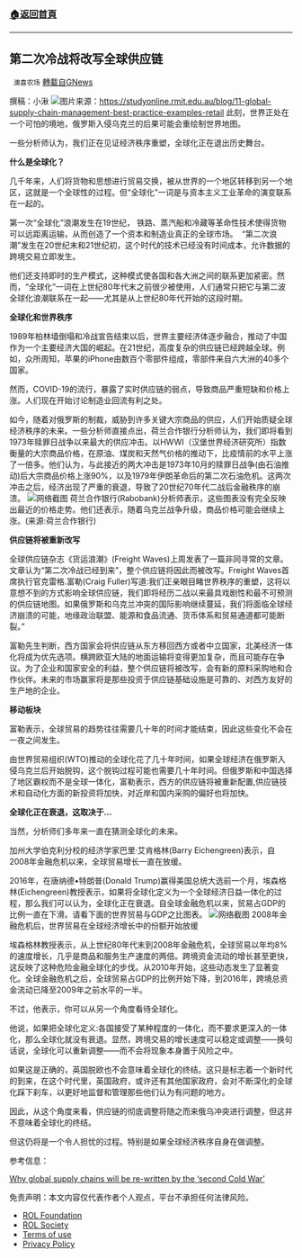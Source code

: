 ###  [:house:返回首頁](https://github.com/ourhimalayas/txt)
---


## 第二次冷战将改写全球供应链
` 澳喜农场` [轉載自GNews](https://gnews.org/zh-hans/2120322/)

撰稿：小湫
![](https://assets.gnews.org/wp-content/uploads/2022/03/KP-RMIT-MSCLM-Mini-IG-Header-scaled.jpg)图片来源：https://studyonline.rmit.edu.au/blog/11-global-supply-chain-management-best-practice-examples-retail
此刻，世界正处在一个可怕的境地，俄罗斯入侵乌克兰的后果可能会重绘制世界地图。

一些分析师认为，我们正在见证经济秩序重塑，全球化正在退出历史舞台。

**什么是全球化？**

几千年来，人们将货物和思想进行贸易交换，被从世界的一个地区转移到另一个地区，这就是一个全球性的过程。但“全球化”一词是与资本主义工业革命的演变联系在一起的。

第一次“全球化”浪潮发生在19世纪， 铁路、蒸汽船和冷藏等革命性技术使得货物可以远距离运输，从而创造了一个资本和制造业真正的全球市场。  “第二次浪潮”发生在20世纪末和21世纪初，这个时代的技术已经没有时间成本，允许数据的跨境交易立即发生。

他们还支持即时的生产模式，这种模式使各国和各大洲之间的联系更加紧密。然而，“全球化”一词在上世纪80年代末之前很少被使用，人们通常只把它与第二波全球化浪潮联系在一起——尤其是从上世纪80年代开始的这段时期。

**全球化和世界秩序**

1989年柏林墙倒塌和冷战宣告结束以后，世界主要经济体逐步融合，推动了中国作为一个主要经济大国的崛起。在21世纪，高度复杂的供应链已经跨越全球。例如，众所周知，苹果的iPhone由数百个零部件组成，零部件来自六大洲的40多个国家。

然而，COVID-19的流行，暴露了实时供应链的弱点，导致商品严重短缺和价格上涨。人们现在开始讨论制造业回流有利之处。

如今，随着对俄罗斯的制裁，威胁到许多关键大宗商品的供应，人们开始质疑全球经济秩序的未来。一些分析师直接点出，荷兰合作银行分析师认为，我们即将看到1973年赎罪日战争以来最大的供应冲击。以HWWI（汉堡世界经济研究所）指数衡量的大宗商品价格，在原油、煤炭和天然气价格的推动下，比疫情前的水平上涨了一倍多。他们认为，与此接近的两大冲击是1973年10月的赎罪日战争(由石油推动)后大宗商品价格上涨90%，以及1979年伊朗革命后的第二次石油危机。这两次冲击之后，经济出现了严重的衰退，导致了20世纪70年代二战后金融秩序的崩溃。
![](https://assets.gnews.org/wp-content/uploads/2022/03/image1-22.png)网络截图
荷兰合作银行(Rabobank)分析师表示，这些图表没有完全反映出最近的价格走势。他们还表示，随着乌克兰战争升级，商品价格可能会继续上涨。(来源:荷兰合作银行)

**供应链将被重新改写**

全球供应链杂志《货运浪潮》(Freight Waves)上周发表了一篇非同寻常的文章。文章认为“第二次冷战已经到来”，整个供应链将因此而被改写。Freight Waves首席执行官克雷格.富勒(Craig Fuller)写道:我们正亲眼目睹世界秩序的重塑，这将以意想不到的方式影响全球供应链，我们即将经历二战以来最具戏剧性和最不可预测的供应链地图。如果俄罗斯和乌克兰冲突的国际影响继续蔓延，我们将面临全球经济崩溃的可能，地缘政治联盟、能源和食品流通、货币体系和贸易通道都可能断裂。”

富勒先生判断，西方国家会将供应链从东方移回西方或者中立国家，北美经济一体化将成为优先选项。横跨欧亚大陆的地面运输将变得更加复杂，而且可能存在争议。为了企业和国家安全的利益，整个供应链将被改写，会有新的原料采购地和合作伙伴。未来的市场赢家将是那些投资于供应链基础设施是可靠的、对西方友好的生产地的企业。

**移动板块**

富勒表示，全球贸易的趋势往往需要几十年的时间才能结束，因此这些变化不会在一夜之间发生。

由世界贸易组织(WTO)推动的全球化花了几十年时间，如果全球经济在俄罗斯入侵乌克兰后开始脱钩，这个脱钩过程可能也需要几十年时间。但俄罗斯和中国选择了地区霸权而不是全球一体化，富勒表示，西方的供应链将被重新配置,供应链技术和自动化方面的新投资将加快，对近岸和国内采购的偏好也将加快。

**全球化正在衰退，这取决于…**

当然，分析师们多年来一直在猜测全球化的未来。

加州大学伯克利分校的经济学家巴里·艾肯格林(Barry Eichengreen)表示，自2008年金融危机以来，全球贸易增长一直在放缓。

2016年，在唐纳德•特朗普(Donald Trump)赢得美国总统大选前一个月，埃森格林(Eichengreen)教授表示，如果将全球化定义为一个全球经济日益一体化的过程，那么我们可以认为，全球化正在衰退。自全球金融危机以来，贸易占GDP的比例一直在下滑。请看下面的世界贸易与GDP之比图表。
![](https://assets.gnews.org/wp-content/uploads/2022/03/image2-24.png)网络截图
2008年金融危机后，世界贸易在全球经济增长中的份额开始放缓

埃森格林教授表示，从上世纪80年代末到2008年金融危机，全球贸易以年均8%的速度增长，几乎是商品和服务生产速度的两倍。跨境资金流动的增长甚至更快，这反映了这种危险金融全球化的步伐。从2010年开始，这些动态发生了显著变化。全球金融危机之后，全球贸易占GDP的比例开始下降，到2016年，跨境总资金流动已降至2009年之前水平的一半。

不过，他表示，你可以从另一个角度看待全球化。

他说，如果把全球化定义:各国接受了某种程度的一体化，而不要求更深入的一体化，那么全球化就没有衰退。显然，跨境交易的增长速度可以稳定或调整——换句话说，全球化可以重新调整——而不会将现象本身置于风险之中。

如果这是正确的，英国脱欧也不会意味着全球化的终结。这只是标志着一个新时代的到来，在这个时代里，英国政府，或许还有其他国家政府，会对不断深化的全球化踩下刹车，以更好地监督和管理那些他们认为有问题的地方。

因此，从这个角度来看，供应链的彻底调整将随之而来俄乌冲突进行调整，但这并不意味着全球化的终结。

但这仍将是一个令人担忧的过程。特别是如果全球经济秩序自身在做调整。

参考信息：

[Why global supply chains will be re-written by the ‘second Cold War’](https://www.abc.net.au/news/2022-03-06/why-global-supply-chains-will-be-rewritten-in-coming-years/100875330)

 

免责声明：本文内容仅代表作者个人观点，平台不承担任何法律风险。

- [ROL Foundation](https://rolfoundation.org/)
- [ROL Society](https://rolsociety.org/)
- [Terms of use](https://gnews.org/terms-of-use-3/)
- [Privacy Policy](https://gnews.org/privacy-policy/)
